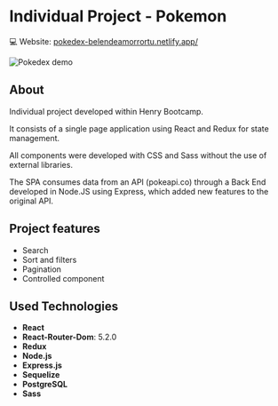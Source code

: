 # Individual Project - Pokemon

<p>💻 Website: <a href="https://pokedex-belendeamorrortu.netlify.app/" target="_blanck">pokedex-belendeamorrortu.netlify.app/<a/><p/>
<img src="https://user-images.githubusercontent.com/107082075/189945998-40bcabb9-4b8f-4701-acf1-e74001126931.gif" alt="Pokedex demo"/>


## About

Individual project developed within Henry Bootcamp.

It consists of a single page application using React and Redux for state management. 

All components were developed with CSS and Sass without the use of external libraries.

The SPA consumes data from an API (pokeapi.co) through a Back End developed in Node.JS using Express, which added new features to the original API.

## Project features 

- Search
- Sort and filters
- Pagination
- Controlled component

## Used Technologies

- __React__
- __React-Router-Dom__: 5.2.0
- __Redux__
- __Node.js__
- __Express.js__
- __Sequelize__
- __PostgreSQL__
- __Sass__
